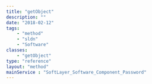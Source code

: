 ```yaml
---
title: "getObject"
description: ""
date: "2018-02-12"
tags:
    - "method"
    - "sldn"
    - "Software"
classes:
    - "getObject"
type: "reference"
layout: "method"
mainService : "SoftLayer_Software_Component_Password"
---
```


